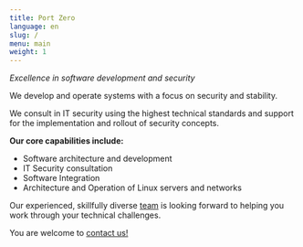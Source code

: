 ```yaml
---
title: Port Zero
language: en
slug: /
menu: main
weight: 1
---
```


<p class="lead" style="font-style: italic;">
  Excellence in software development and security
</p>

We develop and operate systems with a focus on security and stability.

We consult in IT security using the highest technical standards and support for the implementation and rollout of security concepts.

__Our core capabilities include:__

* Software architecture and development
* IT Security consultation
* Software Integration
* Architecture and Operation of Linux servers and networks

Our experienced, skillfully diverse [team](/team/) is looking forward to helping you work through your technical challenges.

You are welcome to [contact us!](/contact/)
